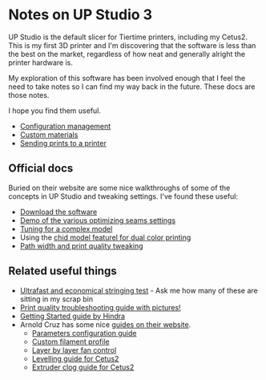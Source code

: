 # Notes on UP Studio 3

UP Studio is the default slicer for Tiertime printers, including my Cetus2. This is my first 3D printer and I'm discovering that the software is less than the best on the market, regardless of how neat and generally alright the printer hardware is.

My exploration of this software has been involved enough that I feel the need to take notes so I can find my way back in the future. These docs are those notes.

I hope you find them useful.

* [Configuration management](configuration.md)
* [Custom materials](materials.md)
* [Sending prints to a printer](send_to_printer.md)

## Official docs

Buried on their website are some nice walkthroughs of some of the concepts in UP Studio and tweaking settings. I've found these useful:

* [Download the software](https://www.cetus3d.com/software/)
* [Demo of the various optimizing seams settings](https://support.tiertime.com/hc/en-us/articles/900004221003--Case-Study-Optimizing-Seams)
* [Tuning for a complex model](https://support.tiertime.com/hc/en-us/articles/900004221103--Case-Study-Tuning-Tolerance-Printing-the-Sunshine-Engine-Benchmark)
* Using the [chid model featurel for dual color printing](https://support.tiertime.com/hc/en-us/articles/900005014903--Case-Study-Use-Child-Model-for-Model-Embedding-Dual-Color-Printing)
* [Path width and print quality tweaking](https://support.tiertime.com/hc/en-us/articles/360020621873)

## Related useful things

* [Ultrafast and economical stringing test](https://www.thingiverse.com/thing:2219103) - Ask me how many of these are sitting in my scrap bin
* [Print quality troubleshooting guide with pictures!](https://www.simplify3d.com/resources/print-quality-troubleshooting/)
* [Getting Started guide by Hindra](https://forum.tiertime.com/t/getting-started-in-up-studio-3/3628/3)
* Arnold Cruz has some nice [guides on their website](https://roadtonirvana.net/diy/).
  * [Parameters configuration guide](https://roadtonirvana.net/diy/UPS3-Parameters.htm)
  * [Custom filament profile](https://roadtonirvana.net/diy/Cetus2-custom-filament.htm)
  * [Layer by layer fan control](https://roadtonirvana.net/diy/Cetus2-fan-control.htm)
  * [Levelling guide for Cetus2](https://roadtonirvana.net/diy/Cetus2-leveling.htm)
  * [Extruder clog guide for Cetus2](https://roadtonirvana.net/diy/Cetus2-clog-fix.htm)
